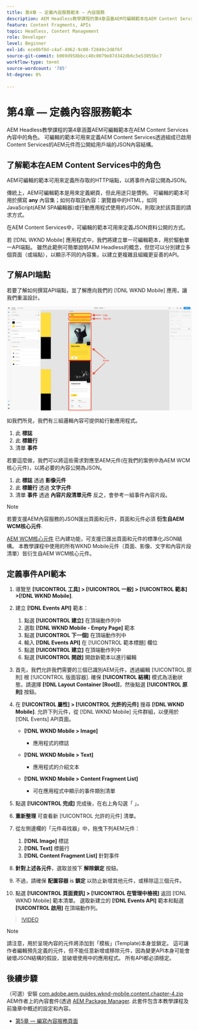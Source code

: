 ```yaml
---
title: 第4章 — 定義內容服務範本 — 內容服務
description: AEM Headless教學課程的第4章涵蓋AEM可編輯範本在AEM Content Services內容中的角色。 可編輯的範本可用來定義最終公開的JSON內容結構AEM Content Services。
feature: Content Fragments, APIs
topic: Headless, Content Management
role: Developer
level: Beginner
exl-id: ece0bf0d-c4af-4962-9c00-f2849c2d8f6f
source-git-commit: b069d958bbcc40c0079e87d342db6c5e53055bc7
workflow-type: tm+mt
source-wordcount: '785'
ht-degree: 0%

---
```


# 第4章 — 定義內容服務範本

AEM Headless教學課程的第4章涵蓋AEM可編輯範本在AEM Content Services內容中的角色。 可編輯的範本可用來定義AEM Content Services透過組成已啟用Content Services的AEM元件而公開給用戶端的JSON內容結構。

## 了解範本在AEM Content Services中的角色

AEM可編輯的範本可用來定義所存取的HTTP端點，以將事件內容公開為JSON。

傳統上，AEM可編輯範本是用來定義網頁，但此用途只是慣例。 可編輯的範本可用於撰寫 **any** 內容集；如何存取該內容：瀏覽器中的HTML，如同JavaScript(AEM SPA編輯器)或行動應用程式使用的JSON，則取決於該頁面的請求方式。

在AEM Content Services中，可編輯的範本可用來定義JSON資料公開的方式。

若 [!DNL WKND Mobile] 應用程式中，我們將建立單一可編輯範本，用於驅動單一API端點。 雖然此範例可簡單說明AEM Headless的概念，但您可以分別建立多個頁面（或端點），以顯示不同的內容集，以建立更複雜且組織更妥善的API。

## 了解API端點

若要了解如何撰寫API端點，並了解應向我們的 [!DNL WKND Mobile] 應用，讓我們重溫設計。

![事件API頁面分解](./assets/chapter-4/design-to-component-mapping.png)

如我們所見，我們有三組邏輯內容可提供給行動應用程式。

1. 此 **標誌**
2. 此 **標籤行**
3. 清單 **事件**

若要這麼做，我們可以將這些需求對應至AEM元件(在我們的案例中為AEM WCM核心元件)，以將必要的內容公開為JSON。

1. 此 **標誌** 透過 **影像元件**
2. 此 **標籤行** 透過 **文字元件**
3. 清單 **事件** 透過 **內容片段清單元件** 反之，會參考一組事件內容片段。

>[!NOTE]
>
>若要支援AEM內容服務的JSON匯出頁面和元件，頁面和元件必須 **衍生自AEM WCM核心元件**.
>
>[AEM WCM核心元件](https://github.com/Adobe-Marketing-Cloud/aem-core-wcm-components) 已內建功能，可支援已匯出頁面和元件的標準化JSON結構。 本教學課程中使用的所有WKND Mobile元件（頁面、影像、文字和內容片段清單）皆衍生自AEM WCM核心元件。

## 定義事件API範本

1. 導覽至 **[!UICONTROL 工具] > [!UICONTROL 一般] > [!UICONTROL 範本] >[!DNL WKND Mobile]**.

1. 建立 **[!DNL Events API]** 範本：

   1. 點選 **[!UICONTROL 建立]** 在頂端動作列中
   1. 選取 **[!DNL WKND Mobile - Empty Page]** 範本
   1. 點選 **[!UICONTROL 下一個]** 在頂端動作列中
   1. 輸入 **[!DNL Events API]** 在 [!UICONTROL 範本標題] 欄位
   1. 點選 **[!UICONTROL 建立]** 在頂端動作列中
   1. 點選 **[!UICONTROL 開啟]** 開啟新範本以進行編輯

1. 首先，我們允許我們需要的三個已識別AEM元件，透過編輯 [!UICONTROL 原則] 根 [!UICONTROL 版面容器]. 確保 **[!UICONTROL 結構]** 模式為活動狀態，請選擇 **[!DNL Layout Container \[Root\]]**，然後點選 **[!UICONTROL 原則]** 按鈕。
1. 在 **[!UICONTROL 屬性] > [!UICONTROL 允許的元件]** 搜尋 **[!DNL WKND Mobile]**. 允許下列元件，從 [!DNL WKND Mobile] 元件群組，以便用於 [!DNL Events] API頁面。

   * **[!DNL WKND Mobile > Image]**

      * 應用程式的標誌
   * **[!DNL WKND Mobile > Text]**

      * 應用程式的介紹文本
   * **[!DNL WKND Mobile > Content Fragment List]**

      * 可在應用程式中顯示的事件類別清單



1. 點選 **[!UICONTROL 完成]** 完成後，在右上角勾選「 」。
1. **重新整理** 可查看新 [!UICONTROL 允許的元件] 清單。
1. 從左側邊欄的「元件尋找器」中，拖曳下列AEM元件：
   1. **[!DNL Image]** 標誌
   2. **[!DNL Text]** 標籤行
   3. **[!DNL Content Fragment List]** 針對事件
1. **針對上述各元件**，選取並按下 **解除鎖定** 按鈕。
1. 不過，請確保 **配置容器** is **鎖定** 以防止新增其他元件，或移除這三個元件。
1. 點選 **[!UICONTROL 頁面資訊] > [!UICONTROL 在管理中檢視]** 返回 [!DNL WKND Mobile] 範本清單。 選取新建立的 **[!DNL Events API]** 範本和點選 **[!UICONTROL 啟用]** 在頂端動作列。

>[!VIDEO](https://video.tv.adobe.com/v/28342/?quality=12&learn=on)

>[!NOTE]
>
> 請注意，用於呈現內容的元件將添加到「模板」(Template)本身並鎖定。 這可讓作者編輯預先定義的元件，但不能任意新增或移除元件，因為變更API本身可能會破壞JSON結構的假設，並破壞使用中的應用程式。 所有API都必須穩定。

## 後續步驟

（可選）安裝 [com.adobe.aem.guides.wknd-mobile.content.chapter-4.zip](https://github.com/adobe/aem-guides-wknd-mobile/releases/latest) AEM作者上的內容套件(透過 [AEM Package Manager](http://localhost:4502/crx/packmgr/index.jsp). 此套件包含本教學課程及前幾章中概述的設定和內容。

* [第5章 — 編寫內容服務頁面](./chapter-5.md)
